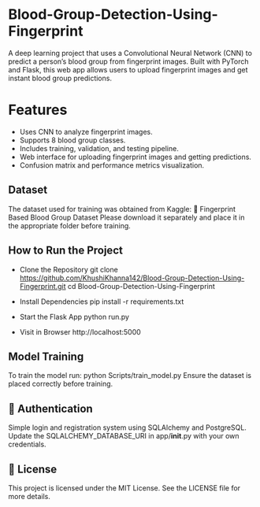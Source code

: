 # Blood-Group-Detection-Using-Fingerprint
A deep learning project that uses a Convolutional Neural Network (CNN) to predict a person’s blood group from fingerprint images. Built with PyTorch and Flask, this web app allows users to upload fingerprint images and get instant blood group predictions.

# Features
- Uses CNN to analyze fingerprint images.
- Supports 8 blood group classes.
- Includes training, validation, and testing pipeline.
- Web interface for uploading fingerprint images and getting predictions.
- Confusion matrix and performance metrics visualization.

## Dataset
The dataset used for training was obtained from Kaggle:
🔗 Fingerprint Based Blood Group Dataset
Please download it separately and place it in the appropriate folder before training.

## How to Run the Project
- Clone the Repository
git clone https://github.com/KhushiKhanna142/Blood-Group-Detection-Using-Fingerprint.git
cd Blood-Group-Detection-Using-Fingerprint

- Install Dependencies
pip install -r requirements.txt

- Start the Flask App
python run.py

- Visit in Browser
http://localhost:5000

## Model Training
To train the model run:
python Scripts/train_model.py
Ensure the dataset is placed correctly before training.

## 🔐 Authentication
Simple login and registration system using SQLAlchemy and PostgreSQL.
Update the SQLALCHEMY_DATABASE_URI in app/__init__.py with your own credentials.

## 📄 License
This project is licensed under the MIT License.
See the LICENSE file for more details.

